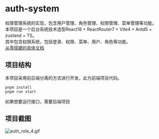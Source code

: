# auth-system

权限管理系统的实现，包含用户管理、角色管理、权限管理、菜单管理等功能。  
本项目是一个后台系统技术选型React18 + ReactRouter7 + Vite4 + Antd5 + zustand + TS。  
其中包含权限系统，包括登录、权限、菜单、用户、角色等功能。  
[从零搭建的具体文档](https://juejin.cn/column/7468533169966120987)

## 项目结构

本项目采用前后端分离的方式进行开发，此为前端项目代码。

```shell
pnpm install
pnpm run start
```

如果想要运行接口，需要后端项目

## 项目截图

![auth_role_4.gif](https://blog-huahua.oss-cn-beijing.aliyuncs.com/blog/code/auth_role_4.gif)
